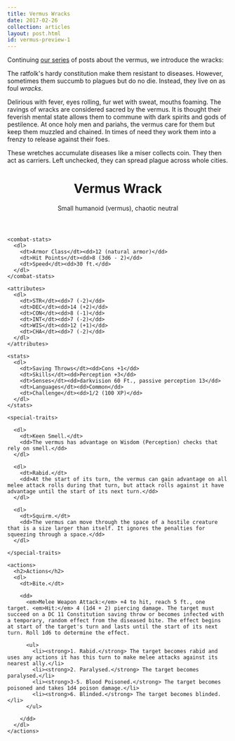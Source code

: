 ```yaml
---
title: Vermus Wracks
date: 2017-02-26
collection: articles
layout: post.html
id: vermus-preview-1
---
```

<p>Continuing <a href="/vermus-preview-1.html">our series</a> of posts about the vermus, we introduce the wracks:</p>

<p>The ratfolk's hardy constitution make them resistant to diseases. However, sometimes them succumb to plagues but do no die. Instead, they live on as foul <em>wracks</em>.</p>

<p>Delirious with fever, eyes rolling, fur wet with sweat, mouths foaming. The ravings of wracks are considered sacred by the vermus. It is thought their feverish mental state allows them to commune with dark spirits and gods of pestilence. At once holy men and pariahs, the vermus care for them but keep them muzzled and chained. In times of need they work them into a frenzy to release against their foes.</p>

<p>These wretches accumulate diseases like a miser collects coin. They then act as carriers. Left unchecked, they can spread plague across whole cities.</p>

<div>

  <dnd-stat-block id="vermus-wrack" str="7" dex="14" con="8" int="7" wis="12" cha="7">
    <header>
      <h1>Vermus Wrack</h1>
      <p>Small humanoid (vermus), chaotic neutral</p>
    </header>

    <combat-stats>
      <dl>
        <dt>Armor Class</dt><dd>12 (natural armor)</dd>
        <dt>Hit Points</dt><dd>8 (3d6 - 2)</dd>
        <dt>Speed</dt><dd>30 ft.</dd>
      </dl>
    </combat-stats>

    <attributes>
      <dl>
        <dt>STR</dt><dd>7 (-2)</dd>
        <dt>DEC</dt><dd>14 (+2)</dd>
        <dt>CON</dt><dd>8 (-1)</dd>
        <dt>INT</dt><dd>7 (-2)</dd>
        <dt>WIS</dt><dd>12 (+1)</dd>
        <dt>CHA</dt><dd>7 (-2)</dd>
      </dl>
    </attributes>

    <stats>
      <dl>
        <dt>Saving Throws</dt><dd>Cons +1</dd>
        <dt>Skills</dt><dd>Perception +3</dd>
        <dt>Senses</dt><dd>darkvision 60 Ft., passive perception 13</dd>
        <dt>Languages</dt><dd>Common</dd>
        <dt>Challenge</dt><dd>1/2 (100 XP)</dd>
      </dl>
    </stats>

    <special-traits>

      <dl>
        <dt>Keen Smell.</dt>
        <dd>The vermus has advantage on Wisdom (Perception) checks that rely on smell.</dd>
      </dl>

      <dl>
        <dt>Rabid.</dt>
        <dd>At the start of its turn, the vermus can gain advantage on all melee attack rolls during that turn, but attack rolls against it have advantage until the start of its next turn.</dd>
      </dl>

      <dl>
        <dt>Squirm.</dt>
        <dd>The vermus can move through the space of a hostile creature that is a size larger than itself. It ignores the penalties for squeezing through a space.</dd>
      </dl>

    </special-traits>

    <actions>
      <h2>Actions</h2>
      <dl>
        <dt>Bite.</dt>

        <dd>
          <em>Melee Weapon Attack:</em> +4 to hit, reach 5 ft., one target. <em>Hit:</em> 4 (1d4 + 2) piercing damage. The target must succeed on a DC 11 Constitution saving throw or becomes infected with a temporary, random effect from the diseased bite. The effect begins at start of the target's turn and lasts until the start of its next turn. Roll 1d6 to determine the effect.

          <ul>
            <li><strong>1. Rabid.</strong> The target becomes rabid and uses any actions it has this turn to make melee attacks against its nearest ally.</li>
            <li><strong>2. Paralysed.</strong> The target becomes paralysed.</li> 
            <li><strong>3-5. Blood Poisoned.</strong> The target becomes poisoned and takes 1d4 poison damage.</li>
            <li><strong>6. Blinded.</strong> The target becomes blinded.</li>
          </ul>

        </dd>
      </dl>
    </actions>

  </dnd-stat-block>

</div>
